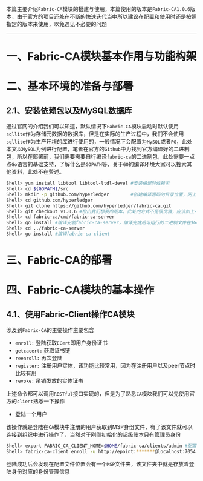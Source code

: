 本篇主要介绍`Fabric-CA`模块的搭建与使用，本篇使用的版本是`Fabric-CA1.0.6`版本，由于官方的项目还处在不断的快速迭代当中所以建议在配置和使用时还是按照指定的版本来使用，以免遇见不必要的问题


---------------------

# 一、Fabric-CA模块基本作用与功能构架


# 二、基本环境的准备与部署

## 2.1、安装依赖包以及MySQL数据库

通过官网的介绍我们可以知道，默认情况下`Fabric-CA`模块启动时默认使用`sqllite`作为存储元数据的数据库，但是在实际的生产过程中，我们不会使用`sqllite`作为生产环境的库进行使用的，一般情况下会配置为`MySQL`或者`PG`，此处本文以`MySQL`为例进行配置，笔者在官方的`Github`中为找到官方编译好的二进制包，所以在部署前，我们需要需要自行编译`fabric-ca`的二进制包，此处需要一点点`Go`语言的基础支持，了解什么是`GOPATH`等，关于`GO`的编译环境大家可以搜索其他资料，此处不在赘述。
```bash
Shell> yum install libtool libtool-ltdl-devel #安装编译时依赖包
Shell> cd ${GOPATH}/src
Shell> mkdir -p github.com/hyperledger        #创建编译源码的目录位置，网上很多的资料或者官方都会指导使用go get -u 的方式，但是此处我们只需要使用fabric-ca 1.0.6的版本，所以此处我们只能先clone一下源码然后使用git checkout我们想要的版本
Shell> cd github.com/hyperledger
Shell> git clone https://github.com/hyperledger/fabric-ca.git
Shell> git checkout v1.0.6 #检出我们想要的版本，此处的方式不是很优雅，应该加上-b参数新建一个分支去做，但是我们又不修改源码所以不优雅就不优雅了
Shell> cd fabric-ca/cmd/fabric-ca-server
Shell> go install #编译安装fabric-ca-server，编译完成后可运行的二进制文件在$GOPATH/bin目录下
Shell> cd ../fabric-ca-server
Shell> go install #编译fabric-ca-client
```





# 三、Fabric-CA的部署





# 四、Fabric-CA模块的基本操作


## 4.1、使用Fabric-Client操作CA模块

涉及到`Fabric-CA`的主要操作主要包含

- `enroll:` 登陆获取`ECert`即用户身份证书
- `getcacert:` 获取证书链
- `reenroll:`  再次登陆
- `register:` 注册用户实体，该功能比较常用，因为在注册用户以及peer节点时比较有用
- `revoke:`   吊销发放的实体证书


上述命令都可以调用`RESTful`接口实现的，但是为了熟悉`CA`模块我们可以先使用官方的`client`熟悉一下操作

- 登陆一个用户

该操作就是登陆在`CA`模块中注册的用户获取到MSP身份文件，有了该文件就可以连接到组织中进行操作了，当然对于刚刚初始化的超级账本只有管理员身份
```bash
Shell> export FABRIC_CA_CLIENT_HOME=$HOME/fabric-ca/clients/admin #配置client读取与存储身份文件的位置
Shell> fabric-ca-client enroll -u http://epoint:*******@localhost:7054 #登陆管理员身份
```

登陆成功后会发现在配置文件位置会有一个`MSP`文件夹，该文件夹中就是存放着登陆身份对应的身份管理信息





